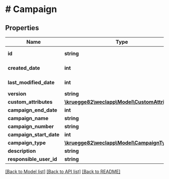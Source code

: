 # # Campaign

## Properties

Name | Type | Description | Notes
------------ | ------------- | ------------- | -------------
**id** | **string** |  | [optional] [readonly]
**created_date** | **int** |  | [optional] [readonly]
**last_modified_date** | **int** |  | [optional] [readonly]
**version** | **string** |  | [optional]
**custom_attributes** | [**\kruegge82\weclapp\Model\CustomAttribute[]**](CustomAttribute.md) |  | [optional]
**campaign_end_date** | **int** |  | [optional]
**campaign_name** | **string** |  | [optional]
**campaign_number** | **string** |  | [optional]
**campaign_start_date** | **int** |  | [optional]
**campaign_type** | [**\kruegge82\weclapp\Model\CampaignType**](CampaignType.md) |  | [optional]
**description** | **string** |  | [optional]
**responsible_user_id** | **string** |  | [optional]

[[Back to Model list]](../../README.md#models) [[Back to API list]](../../README.md#endpoints) [[Back to README]](../../README.md)
